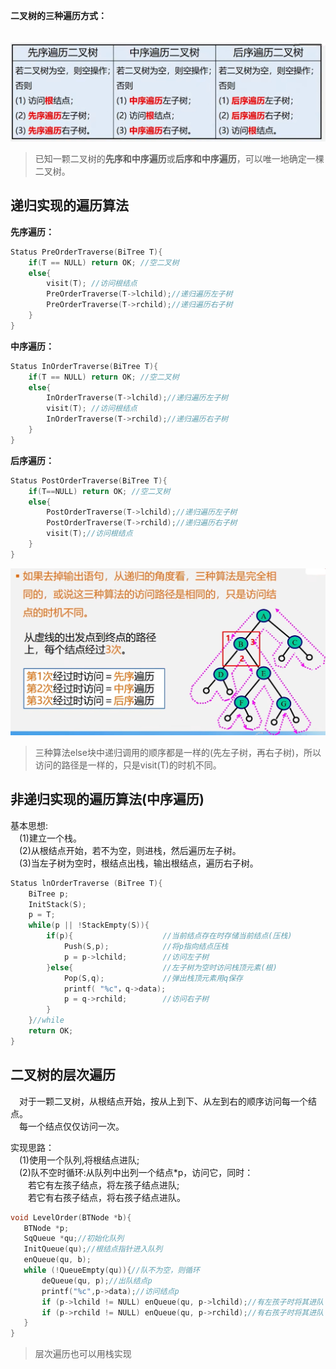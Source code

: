 **二叉树的三种遍历方式：**  
　<div><img src="./images/二叉树的遍历.png"> </img></div>
 
>已知一颗二叉树的**先序和中序遍历**或**后序和中序遍历**，可以唯一地确定一棵二叉树。
## 递归实现的遍历算法
**先序遍历：**
```cpp
Status PreOrderTraverse(BiTree T){
    if(T == NULL) return OK; //空二叉树
    else{
        visit(T); //访问根结点
        PreOrderTraverse(T->lchild);//递归遍历左子树
        PreOrderTraverse(T->rchild);//递归遍历右子树
    }
}
```
**中序遍历：**
```cpp
Status InOrderTraverse(BiTree T){
    if(T == NULL) return OK; //空二叉树
    else{
        InOrderTraverse(T->lchild);//递归遍历左子树
        visit(T); //访问根结点
        InOrderTraverse(T->rchild);//递归遍历右子树
    }
}
```
**后序遍历：**
```cpp
Status PostOrderTraverse(BiTree T){
    if(T==NULL) return OK; //空二叉树
    else{
        PostOrderTraverse(T->lchild);//递归遍历左子树
        PostOrderTraverse(T->rchild);//递归遍历右子树
        visit(T);//访问根结点
    }
}
```
<div><img src="./images/三种遍历算法分析.png"> </img></div>  

>三种算法else块中递归调用的顺序都是一样的(先左子树，再右子树)，所以访问的路径是一样的，只是visit(T)的时机不同。  

## 非递归实现的遍历算法(中序遍历)
 基本思想:  
　(1)建立一个栈。  
　(2)从根结点开始，若不为空，则进栈，然后遍历左子树。  
　(3)当左子树为空时，根结点出栈，输出根结点，遍历右子树。  
```cpp
Status lnOrderTraverse (BiTree T){
    BiTree p;
    InitStack(S);
    p = T;
    while(p || !StackEmpty(S)){
        if(p){                    //当前结点存在时存储当前结点(压栈)
            Push(S,p);            //将p指向结点压栈
            p = p->lchild;        //访问左子树
        }else{                    //左子树为空时访问栈顶元素(根)
            Pop(S,q);             //弹出栈顶元素用q保存
            printf( "%c"，q->data);
            p = q->rchild;        //访问右子树
        }
    }//while
    return OK;
}
```
## 二叉树的层次遍历
　对于一颗二叉树，从根结点开始，按从上到下、从左到右的顺序访问每一个结点。  
　每一个结点仅仅访问一次。  

 实现思路：  
　(1)使用一个队列,将根结点进队;  
　(2)队不空时循环:从队列中出列一个结点*p，访问它，同时：  
　　若它有左孩子结点，将左孩子结点进队;  
　　若它有右孩子结点，将右孩子结点进队。  
 ```cpp
void LevelOrder(BTNode *b){
    BTNode *p;
    SqQueue *qu;//初始化队列
    InitQueue(qu);//根结点指针进入队列
    enQueue(qu, b);
    while (!QueueEmpty(qu)){//队不为空，则循环
        deQueue(qu, p);//出队结点p
        printf("%c",p->data);//访问结点p
        if (p->lchild != NULL) enQueue(qu, p->lchild);//有左孩子时将其进队
        if (p->rchild != NULL) enQueue(qu, p->rchild);//有右孩子时将其进队
    }
}
 ```
>层次遍历也可以用栈实现
